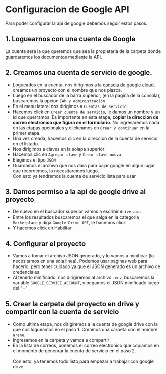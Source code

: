 # Configuracion de Google API

Para poder configurar la api de google debemos seguir estos pasos:

## 1. Loguearnos con una cuenta de Google

La cuenta será la que queremos que sea la propietaria de la carpeta donde guardaremos los documentos mediante la API.

## 2. Creamos una cuenta de servicio de google.

- Logueados en la cuenta, nos dirigimos a la [consola de google cloud](https://console.cloud.google.com/), creamos un proyecto con el nombre que nos plazca.
- Luego en el buscador de la barra superior, (en la pagina de la consola), buscaremos la opcion `IAM y administración`
- En el menu lateral nos dirigimos a `Cuentas de servicio`
- Hacemos click en `Crear cuenta de servicio`, le damos un nombre y un id que querramos. Es importante en esta etapa, <b>copiar la direccion de correo electrónico que figura en el formulario</b>. No ingresaremos nada en las etapas opcionales y clickeamos en `Crear y continuar` en la primer etapa.
- Una vez creada, hacemos clic en la direccion de la cuenta de servicio en el listado.
- Nos dirigimos a claves en la solapa superior
- Hacemos clic en `Agregar clave` y `Crear clave nueva`
- Elegimos el tipo `JSON`
- Guardamos el archivo que nos dara para bajar google en algun lugar que recordemos, lo necesitaremos luego.
  <br/>
  Con esto ya tendremos la cuenta de servicio lista para usar

## 3. Damos permiso a la api de google drive al proyecto

- De nuevo en el buscador superior vamos a escribir `drive api`.
- Entre los resultados buscaremos el que salga en la categoria `Marketplace` y diga `Google Drive API`, le hacemos click
- Y hacemos click en Habilitar

## 4. Configurar el proyecto

- Vamos a tomar el archivo JSON generado, y lo vamos a minificar (lo necesitamos en una sola linea). Podemos usar paginas web para hacerlo, pero tener cuidado ya que el JSON generado es un archivo de credenciales.
- Al tenerlo minificado, nos dirigiremos al archivo `.env`, buscaremos la variable `GOOGLE_SERVICE_ACCOUNT`, y pegamos el JSON minificado luego del "="

## 5. Crear la carpeta del proyecto en drive y compartir con la cuenta de servicio

- Como ultima etapa, nos dirigiremos a la cuenta de google drive con la que nos logueamos en el paso 1. Creamos una carpeta con el nombre `arene`.
- Ingresamos en la carpeta y vamos a compartir
- En la lista de correos, ponemos el correo electronico que copiamos en el momento de genenrar la cuenta de servicio en el paso 2.
  <br/>
  <br/>
  Con esto, ya tenemos todo listo para empezar a trabajar con google drive
